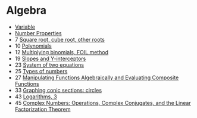 ﻿# Algebra

- [Variable](variable)
- [Number Properties](number-properties)
- 7 [Square root, cube root, other roots](square-root-cube-root)
- 10 [Polynomials](polynomials)
- 12 [Multiplying binomials, FOIL method](multiplying-binomials-foil-method)
- 19 [Slopes and Y-interceptors](slopes-and-y-interceptors)
- 23 [System of two equations](system-of-two-equations)
- 25 [Types of numbers](types-of-numbers)
- 27 [Manipulating Functions Algebraically and Evaluating Composite Functions](manipulating-functions-algebraically)
- 33 [Graphing conic sections: circles](graphing-conic-sections-circles)
- 43 [Logarithms, 3](logarithms-3)
- 45 [Complex Numbers: Operations, Complex Conjugates, and the Linear Factorization Theorem](complex-numbers)